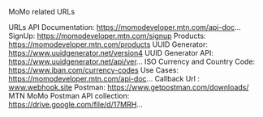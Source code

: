 MoMo related URLs

URLs
API Documentation: https://momodeveloper.mtn.com/api-doc...
SignUp: https://momodeveloper.mtn.com/signup
Products: https://momodeveloper.mtn.com/products
UUID Generator: https://www.uuidgenerator.net/version4
UUID Generator API: https://www.uuidgenerator.net/api/ver...
ISO Currency and Country Code: https://www.iban.com/currency-codes
Use Cases: https://momodeveloper.mtn.com/api-doc...
Callback Url : www.webhook.site
Postman: https://www.getpostman.com/downloads/
MTN MoMo Postman API collection: https://drive.google.com/file/d/17MRH...